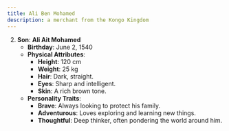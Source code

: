 ```yaml
---
title: Ali Ben Mohamed
description: a merchant from the Kongo Kingdom
---
```


2. **Son**: **Ali Ait Mohamed**
   - **Birthday**: June 2, 1540
   - **Physical Attributes**:
     - **Height**: 120 cm
     - **Weight**: 25 kg
     - **Hair**: Dark, straight.
     - **Eyes**: Sharp and intelligent.
     - **Skin**: A rich brown tone.
   - **Personality Traits**:
     - **Brave**: Always looking to protect his family.
     - **Adventurous**: Loves exploring and learning new things.
     - **Thoughtful**: Deep thinker, often pondering the world around him.